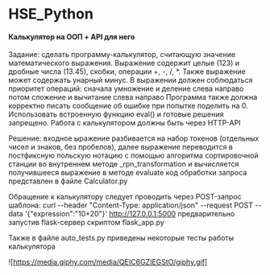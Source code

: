 # HSE_Python
#### Калькулятор на ООП + API для него

Задание: сделать программу-калькулятор, считающую значение математического выражения. Выражение содержит целые (123) и дробные числа (13.45), скобки, операции +, -, /, *. Также выражение может содержать унарный минус.
В выражении должен соблюдаться приоритет операций:
сначала умножение и деление слева направо
потом сложение и вычитание слева направо
Программа также должна корректно писать сообщение об ошибке при попытке поделить на 0.
Использовать встроенную функцию eval() и готовые решения запрещено.
Работа с калькулятором должны быть через HTTP-API

Решение: входное ыражение разбивается на набор токенов (отдельных чисел и знаков, без пробелов), далее выражение переводится в постфиксную польскую нотацию с помощью алгоритма сортировочной станции во внутреннем методе _rpn_transformation и вычисляется получившееся выражение в методе evaluate
код обработки запроса представлен в файле Calculator.py

Обращение к калькулятору следует проводить через POST-запрос шаблона: 
curl --header "Content-Type: application/json" --request POST --data '{"expression":"10+20"}' http://127.0.0.1:5000
предварительно запустив flask-сервер скриптом flask_app.py

Также в файле auto_tests.py приведены некоторые тесты работы калькулятора

![https://media.giphy.com/media/QEIC6GZIEGStO/giphy.gif]
